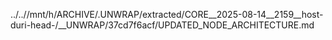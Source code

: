 ../..//mnt/h/ARCHIVE/.UNWRAP/extracted/CORE__2025-08-14__2159__host-duri-head-/__UNWRAP/37cd7f6acf/UPDATED_NODE_ARCHITECTURE.md